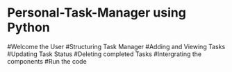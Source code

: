 # Personal-Task-Manager using Python

#Welcome the User
#Structuring Task Manager
#Adding and Viewing Tasks
#Updating Task Status
#Deleting completed Tasks
#Intergrating the components
#Run the code
